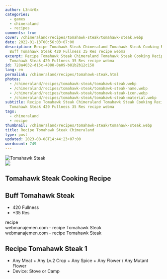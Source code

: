 ```yaml
---
author: L3n4r0x
categories:
  - games
  - chimeraland
  - recipes
comments: true
cover: /chimeraland/recipes/tomahawk-steak/tomahawk-steak.webp
date: 2022-01-13T00:56:03+07:00
description: Recipe Tomahawk Steak Chimeraland Tomahawk Steak Cooking Recipe
  Buff Tomahawk Steak 420 Fullness 35 Res recipe webma
excerpt: Recipe Tomahawk Steak Chimeraland Tomahawk Steak Cooking Recipe Buff
  Tomahawk Steak 420 Fullness 35 Res recipe webma
id: 728a4032-d15c-4888-8a09-b81b2b12c158
lang: en
permalink: /chimeraland/recipes/tomahawk-steak.html
photos:
  - /chimeraland/recipes/tomahawk-steak/tomahawk-steak.webp
  - /chimeraland/recipes/tomahawk-steak/tomahawk-steak-name.webp
  - /chimeraland/recipes/tomahawk-steak/tomahawk-steak-icon.webp
  - /chimeraland/recipes/tomahawk-steak/tomahawk-steak-material.webp
subtitle: Recipe Tomahawk Steak Chimeraland Tomahawk Steak Cooking Recipe Buff
  Tomahawk Steak 420 Fullness 35 Res recipe webma
tags:
  - chimeraland
  - recipe
thumbnail: /chimeraland/recipes/tomahawk-steak/tomahawk-steak.webp
title: Recipe Tomahawk Steak Chimeraland
type: post
updated: 2023-08-08T14:44:23+07:00
wordcount: 749
---
```


<link
  rel="stylesheet"
  href="https://rawcdn.githack.com/dimaslanjaka/Web-Manajemen/870a349/css/bootstrap-5-3-0-alpha3-wrapper.css"
/>
<section id="bootstrap-wrapper">
  <div data-bs-theme="dark">
    <div class="card mb-2">
      <div class="card-body">
        <div class="row g-0">
          <div class="col-sm-4 position-relative mb-2">
            <img
              src="https://www.webmanajemen.com/chimeraland/recipes/tomahawk-steak/tomahawk-steak-material.webp"
              class="card-img fit-cover w-100 h-100"
              alt="Tomahawk Steak"
              data-fancybox="true"
            />
          </div>
          <div class="col-sm-8 mb-2">
            <div class="card-body">
              <div class="d-flex flex-row align-items-center mb-3">
                <img
                  class="d-inline-block me-2"
                  src="https://www.webmanajemen.com/chimeraland/recipes/tomahawk-steak/tomahawk-steak-icon.webp"
                  width="auto"
                  height="auto"
                  style="vertical-align: middle"
                />
                <h2 class="fs-5">Tomahawk Steak Cooking Recipe</h2>
              </div>
              <h2 class="card-title fs-5">Buff Tomahawk Steak</h2>
              <div class="card-text">
                <ul>
                  <li>420 Fullness</li>
                  <li>+35 Res</li>
                </ul>
              </div>
              <span class="badge rounded-pill">recipe</span>
            </div>
            <div class="card-footer text-end text-muted mt-auto">
              webmanajemen.com - recipe Tomahawk Steak
            </div>
          </div>
        </div>
      </div>
      <div class="card-footer text-end text-muted">
        webmanajemen.com - recipe Tomahawk Steak
      </div>
    </div>
    <div class="row mb-2">
      <div class="col-12 col-lg-6 recipe-item mb-2">
        <div class="card">
          <div class="card-body">
            <h2 class="card-title fs-5">Recipe Tomahawk Steak 1</h2>
            <div class="card-text">
              <ul>
                <li>
                  Any Meat<span> + </span>Any Lv.2 Crop<span> + </span>Any
                  Spice<span> + </span>Any Flower<span> / </span>Any Mutant
                  Flower
                </li>
                <li>Device: Stove or Camp</li>
              </ul>
            </div>
          </div>
        </div>
      </div>
    </div>
  </div>
</section>